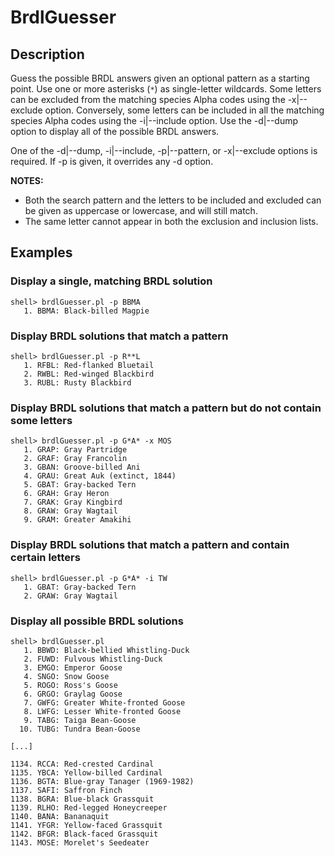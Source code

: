 # BrdlGuesser
## Description
Guess the possible BRDL answers given an optional pattern as a starting point. Use one or more asterisks (`*`) as single-letter wildcards. Some letters can be excluded from the matching species Alpha codes using the -x|--exclude option. Conversely, some letters can be included in all the matching species Alpha codes using the -i|--include option. Use the -d|--dump option to display all of the possible BRDL answers.

One of the -d|--dump, -i|--include, -p|--pattern, or -x|--exclude options is required. If -p is given, it overrides any -d option.

**NOTES:**
* Both the search pattern and the letters to be included and excluded can be given as uppercase or lowercase, and will still match.
* The same letter cannot appear in both the exclusion and inclusion lists.

## Examples
### Display a single, matching BRDL solution
```
shell> brdlGuesser.pl -p BBMA
   1. BBMA: Black-billed Magpie
```

### Display BRDL solutions that match a pattern
```
shell> brdlGuesser.pl -p R**L
   1. RFBL: Red-flanked Bluetail
   2. RWBL: Red-winged Blackbird
   3. RUBL: Rusty Blackbird
```

### Display BRDL solutions that match a pattern but do not contain some letters
```
shell> brdlGuesser.pl -p G*A* -x MOS
   1. GRAP: Gray Partridge
   2. GRAF: Gray Francolin
   3. GBAN: Groove-billed Ani
   4. GRAU: Great Auk (extinct, 1844)
   5. GBAT: Gray-backed Tern
   6. GRAH: Gray Heron
   7. GRAK: Gray Kingbird
   8. GRAW: Gray Wagtail
   9. GRAM: Greater Amakihi
```

### Display BRDL solutions that match a pattern and contain certain letters
```
shell> brdlGuesser.pl -p G*A* -i TW
   1. GBAT: Gray-backed Tern
   2. GRAW: Gray Wagtail
```

### Display all possible BRDL solutions
```
shell> brdlGuesser.pl
   1. BBWD: Black-bellied Whistling-Duck
   2. FUWD: Fulvous Whistling-Duck
   3. EMGO: Emperor Goose
   4. SNGO: Snow Goose
   5. ROGO: Ross's Goose
   6. GRGO: Graylag Goose
   7. GWFG: Greater White-fronted Goose
   8. LWFG: Lesser White-fronted Goose
   9. TABG: Taiga Bean-Goose
  10. TUBG: Tundra Bean-Goose

[...]

1134. RCCA: Red-crested Cardinal
1135. YBCA: Yellow-billed Cardinal
1136. BGTA: Blue-gray Tanager (1969-1982)
1137. SAFI: Saffron Finch
1138. BGRA: Blue-black Grassquit
1139. RLHO: Red-legged Honeycreeper
1140. BANA: Bananaquit
1141. YFGR: Yellow-faced Grassquit
1142. BFGR: Black-faced Grassquit
1143. MOSE: Morelet's Seedeater
```
